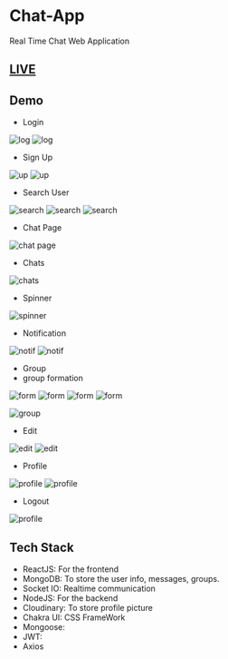 # Chat-App
Real Time Chat Web Application

## [LIVE](https://messenger-production-34ac.up.railway.app)

## Demo

* Login

![log](https://imgur.com/I13be8w.jpg)
![log](https://imgur.com/Ren4gtV.jpg)

* Sign Up

![up](https://imgur.com/ts4C3CY.jpg)
![up](https://imgur.com/GoAySc3.jpg)

* Search User

![search](https://imgur.com/boAeHau.jpg)
![search](https://imgur.com/bTHPVzM.jpg)
![search](https://imgur.com/UNFvy8r.jpg)

* Chat Page

![chat page](https://imgur.com/oNQUf7G.jpg)

* Chats

![chats](https://imgur.com/NxcBn97.jpg)

* Spinner

![spinner](https://imgur.com/IUWyvfk.jpg)

* Notification

![notif](https://imgur.com/mXnEYox.jpg)
![notif](https://imgur.com/BkK95jc.jpg)

* Group
* group formation

![form](https://imgur.com/6rH96Im.jpg)
![form](https://imgur.com/UlUlWTP.jpg)
![form](https://imgur.com/kggwC6w.jpg)
![form](https://imgur.com/uwoPdie.jpg)

![group](https://imgur.com/0mgt4cp.jpg)

* Edit

![edit](https://imgur.com/aWueljD.jpg)
![edit](https://imgur.com/hQMi182.jpg)

* Profile

![profile](https://imgur.com/eU3gsSK.jpg)
![profile](https://imgur.com/cdHU4va.jpg)

* Logout

![profile](https://imgur.com/eU3gsSK.jpg)


## Tech Stack
* ReactJS: For the frontend
* MongoDB: To store the user info, messages, groups.
* Socket IO: Realtime communication
* NodeJS: For the backend
* Cloudinary: To store profile picture
* Chakra UI: CSS FrameWork
* Mongoose: 
* JWT:
* Axios
